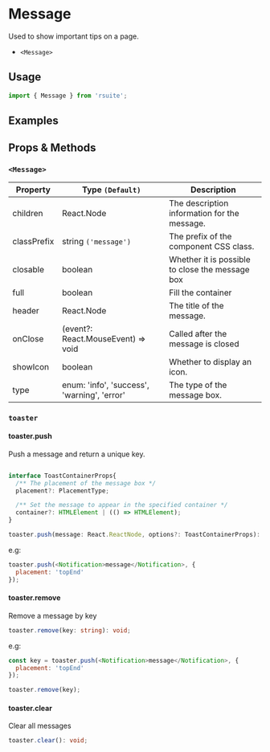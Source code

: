 # Message

Used to show important tips on a page.

- `<Message>`

## Usage

```js
import { Message } from 'rsuite';
```

## Examples

<!--{demo}-->

## Props & Methods

### `<Message>`

| Property    | Type `(Default)`                            | Description                                     |
| ----------- | ------------------------------------------- | ----------------------------------------------- |
| children    | React.Node                                  | The description information for the message.    |
| classPrefix | string `('message')`                        | The prefix of the component CSS class.          |
| closable    | boolean                                     | Whether it is possible to close the message box |
| full        | boolean                                     | Fill the container                              |
| header      | React.Node                                  | The title of the message.                       |
| onClose     | (event?: React.MouseEvent) => void          | Called after the message is closed              |
| showIcon    | boolean                                     | Whether to display an icon.                     |
| type        | enum: 'info', 'success', 'warning', 'error' | The type of the message box.                    |

### `toaster`

#### toaster.push

Push a message and return a unique key.

```ts

interface ToastContainerProps{
  /** The placement of the message box */
  placement?: PlacementType;

  /** Set the message to appear in the specified container */
  container?: HTMLElement | (() => HTMLElement);
}

toaster.push(message: React.ReactNode, options?: ToastContainerProps): string;
```

e.g:

```js
toaster.push(<Notification>message</Notification>, {
  placement: 'topEnd'
});
```

#### toaster.remove

Remove a message by key

```ts
toaster.remove(key: string): void;
```

e.g:

```js
const key = toaster.push(<Notification>message</Notification>, {
  placement: 'topEnd'
});

toaster.remove(key);
```

#### toaster.clear

Clear all messages

```ts
toaster.clear(): void;
```
